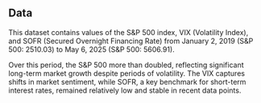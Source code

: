 ## Data

This dataset contains values of the S&P 500 index, VIX (Volatility Index), and SOFR (Secured Overnight Financing Rate) from January 2, 2019 (S&P 500: 2510.03) to May 6, 2025 (S&P 500: 5606.91). 

Over this period, the S&P 500 more than doubled, reflecting significant long-term market growth despite periods of volatility. The VIX captures shifts in market sentiment, while SOFR, a key benchmark for short-term interest rates, remained relatively low and stable in recent data points.
